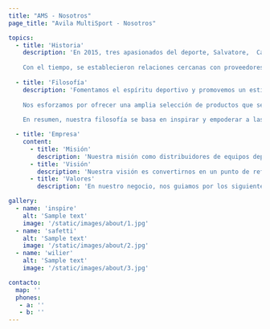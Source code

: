 ```yaml
---
title: "AMS - Nosotros"
page_title: "Avila MultiSport - Nosotros"

topics:
  - title: 'Historia'
    description: 'En 2015, tres apasionados del deporte, Salvatore,  Carlo y Caterina decidieron apostar por la introducción en Venezuela de un esquema dinámico de representación comercial de marcas exclusivas para lograr un alto desempeño deportivo. Con un gran entusiasmo establecieron un selecto portafolio y obtuvieron la confianza de sus proveedores, a fin de ofrecer los productos seleccionados enfocándose en el desarrollo y entrenamiento de ciclismo, natación y el fortalecimiento, desde bicicletas, equipos de fuerza y accesorios relacionados. Gracias a su compromiso, así como la calidad y atención excepcional al cliente, así como el enfoque primordial en ofrecer una experiencia de calidad, Ávila MultiSport se ha convertido rápidamente en una referencia importante en la ciudad. <br /> <br /> 
    
    Con el tiempo, se establecieron relaciones cercanas con proveedores confiables,  siendo reconocida como una de las principales distribuidoras de equipos deportivos que ocupa un espacio paradigmático en el nicho, ofreciendo productos de alta calidad y ayudando a inspirar a las personas a alcanzar sus metas deportivas. La historia de Ávila Multisport, es un testimonio del poder del emprendimiento y la pasión por el deporte, poniendo en evidencia que con determinación y dedicación, cualquier sueño puede convertirse en realidad.'
    
  - title: 'Filosofía'
    description: 'Fomentamos el espíritu deportivo y promovemos un estilo de vida saludable. Creemos en la importancia de ofrecer productos de calidad que permitan a sus usuarios disfrutar al máximo de su actividad física y alcanzar sus metas deportivas. <br /> <br />
    
    Nos esforzamos por ofrecer una amplia selección de productos que se adapten a las necesidades que exigen las disciplinas deportivas, y nos comprometemos a proporcionar un excelente servicio al cliente en todo momento. Además, buscamos establecer relaciones sólidas y duraderas con nuestros proveedores, trabajando en colaboración cercana y permanente para garantizar la disponibilidad constante de productos de calidad y la atención inmediata de las necesidades que puedan surgir. <br /> <br />
    
    En resumen, nuestra filosofía se basa en inspirar y empoderar a las personas a través del deporte, brindando el apoyo y los recursos necesarios para que puedan disfrutar de una vida activa y saludable.'

  - title: 'Empresa'
    content:
      - title: 'Misión'
        description: 'Nuestra misión como distribuidores de equipos deportivos es proporcionar a nuestros clientes productos de alta calidad que les ayuden a alcanzar su máximo potencial atlético. Nos esforzamos por ser un socio confiable y brindar un excelente servicio al cliente, satisfaciendo las necesidades individuales de cada deportista y fomentando un estilo de vida saludable a través del deporte.'
      - title: 'Visión'
        description: 'Nuestra visión es convertirnos en un punto de referencia como distribuidores de las marcas que representamos, obteniendo reconocimiento tanto por la calidad de los productos que vendemos como por  nuestro compromiso con la satisfacción del cliente. Aspiramos a ser la elección preferida de los atletas y aficionados al deporte, ofreciendo una experiencia de compra excepcional y contribuyendo al crecimiento y desarrollo de la comunidad deportiva.'
      - title: 'Valores'
        description: 'En nuestro negocio, nos guiamos por los siguientes valores fundamentales: calidad, compromiso, innovación y pasión. Nos esforzamos por ofrecer productos de la más alta calidad para garantizar la satisfacción y el rendimiento óptimo de nuestros clientes. Estamos comprometidos con la excelencia en el servicio al cliente, brindando asesoramiento experto y soluciones personalizadas. Buscamos constantemente la innovación en nuestros productos y procesos, manteniéndonos a la vanguardia de las tendencias deportivas. Tenemos una pasión contagiosa por el deporte y su capacidad de transformar vidas, y nos esforzamos por compartir esa pasión con nuestros clientes y comunidad en general.'  

gallery:
  - name: 'inspire'
    alt: 'Sample text'
    image: '/static/images/about/1.jpg'
  - name: 'safetti'
    alt: 'Sample text'
    image: '/static/images/about/2.jpg'
  - name: 'wilier'
    alt: 'Sample text'
    image: '/static/images/about/3.jpg'

contacto:
  map: ''
  phones:
   - a: ''
   - b: ''
---
```

